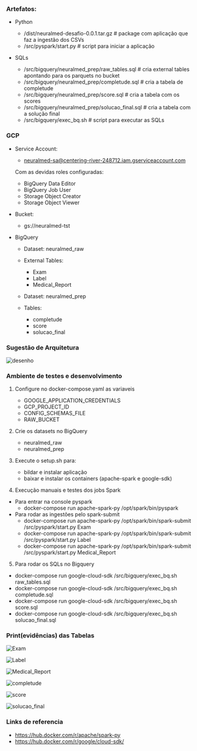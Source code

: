 ### Artefatos:
- Python
    - /dist/neuralmed-desafio-0.0.1.tar.gz  #  package com aplicação que faz a ingestão dos CSVs 
    - /src/pyspark/start.py  #  script para iniciar a aplicação

- SQLs
    - /src/bigquery/neuralmed_prep/raw_tables.sql  #  cria external tables apontando para os parquets no bucket
    - /src/bigquery/neuralmed_prep/completude.sql  #  cria a tabela de completude
    - /src/bigquery/neuralmed_prep/score.sql  #  cria a tabela com os scores
    - /src/bigquery/neuralmed_prep/solucao_final.sql  #  cria a tabela com a solução final
    - /src/bigquery/exec_bq.sh  #  script para executar as SQLs

### GCP
- Service Account: 
    - neuralmed-sa@centering-river-248712.iam.gserviceaccount.com
    
    Com as devidas roles configuradas:
    - BigQuery Data Editor
    - BigQuery Job User
    - Storage Object Creator
    - Storage Object Viewer 

- Bucket:
    - gs://neuralmed-tst

- BigQuery
    - Dataset: neuralmed_raw
    - External Tables:
        - Exam
        - Label
        - Medical_Report

    - Dataset: neuralmed_prep
    - Tables:
        - completude
        - score
        - solucao_final


### Sugestão de Arquitetura

![desenho](./docs/neuralmed-desafio.jpg)


### Ambiente de testes e desenvolvimento
1. Configure no docker-compose.yaml as variaveis
    - GOOGLE_APPLICATION_CREDENTIALS
    - GCP_PROJECT_ID
    - CONFIG_SCHEMAS_FILE
    - RAW_BUCKET

2. Crie os datasets no BigQuery
    - neuralmed_raw
    - neuralmed_prep

3. Execute o setup.sh para:
    - bildar e instalar aplicação 
    - baixar e instalar os containers (apache-spark e google-sdk)

4. Execução manuais e testes dos jobs Spark
- Para entrar na console pyspark
    - docker-compose run apache-spark-py /opt/spark/bin/pyspark
- Para rodar as ingestões pelo spark-submit
    - docker-compose run apache-spark-py /opt/spark/bin/spark-submit /src/pyspark/start.py Exam
    - docker-compose run apache-spark-py /opt/spark/bin/spark-submit /src/pyspark/start.py Label
    - docker-compose run apache-spark-py /opt/spark/bin/spark-submit /src/pyspark/start.py Medical_Report

5. Para rodar os SQLs no Bigquery
- docker-compose run google-cloud-sdk /src/bigquery/exec_bq.sh raw_tables.sql
- docker-compose run google-cloud-sdk /src/bigquery/exec_bq.sh completude.sql
- docker-compose run google-cloud-sdk /src/bigquery/exec_bq.sh score.sql
- docker-compose run google-cloud-sdk /src/bigquery/exec_bq.sh solucao_final.sql


### Print(evidências) das Tabelas

![Exam](./docs/Exam.png)

![Label](./docs/Label.png)

![Medical_Report](./docs/Medical_Report.png)

![completude](./docs/completude.png)

![score](./docs/score.png)

![solucao_final](./docs/solucao_final.png)

### Links de referencia
- https://hub.docker.com/r/apache/spark-py
- https://hub.docker.com/r/google/cloud-sdk/
